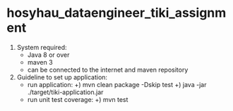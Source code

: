 # hosyhau_dataengineer_tiki_assignment
1. System required:
	- Java 8 or over
	- maven 3
	- can be connected to the internet and maven repository
2. Guideline to set up application:
	- run application:
		+) mvn clean package -Dskip test
		+) java -jar ./target/tiki-application.jar
	- run unit test coverage:
		+) mvn test	